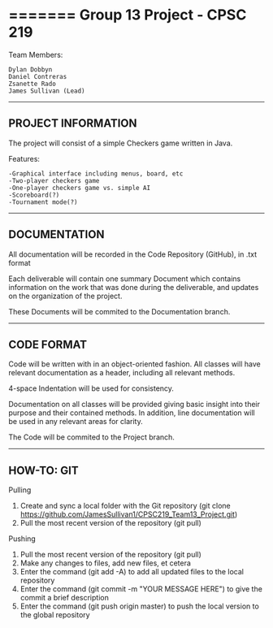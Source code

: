 =======
Group 13 Project - CPSC 219
=======

Team Members:

    Dylan Dobbyn
    Daniel Contreras
    Zsanette Rado
    James Sullivan (Lead)

-----
PROJECT INFORMATION
-----

  The project will consist of a simple Checkers game written in Java.
  
  Features:
  
    -Graphical interface including menus, board, etc
    -Two-player checkers game
    -One-player checkers game vs. simple AI
    -Scoreboard(?)
    -Tournament mode(?)

  
  
-----
DOCUMENTATION
-----

  All documentation will be recorded in the Code Repository (GitHub), in .txt format
  
  Each deliverable will contain one summary Document which contains information on the work that was done
  during the deliverable, and updates on the organization of the project.
  
  These Documents will be commited to the Documentation branch.

-----
CODE FORMAT
-----

  Code will be written with in an object-oriented fashion. All classes will have relevant documentation as a header,
  including all relevant methods.
  
  4-space Indentation will be used for consistency.
  
  Documentation on all classes will be provided giving basic insight into their purpose and their contained methods.
  In addition, line documentation will be used in any relevant areas for clarity.
  
  The Code will be commited to the Project branch.
  
-----
HOW-TO: GIT
-----

Pulling
1. Create and sync a local folder with the Git repository (git clone https://github.com/JamesSullivan1/CPSC219_Team13_Project.git)
2. Pull the most recent version of the repository (git pull)

Pushing
1. Pull the most recent version of the repository (git pull)
2. Make any changes to files, add new files, et cetera
3. Enter the command (git add -A) to add all updated files to the local repository 
4. Enter the command (git commit -m "YOUR MESSAGE HERE") to give the commit a brief description
5. Enter the command (git push origin master) to push the local version to the global repository
